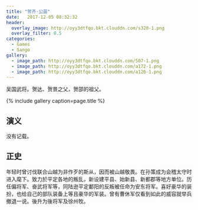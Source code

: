 ```yaml
---
title: "贺齐·公苗"
date:   2017-12-05 08:32:32
header:
  overlay_image: http://oyy3dtfqo.bkt.clouddn.com/s320-1.png
  overlay_filter: 0.5
categories:
  - Games
  - Sango
gallery:
  - image_path: http://oyy3dtfqo.bkt.clouddn.com/507-1.png
  - image_path: http://oyy3dtfqo.bkt.clouddn.com/a172-1.png
  - image_path: http://oyy3dtfqo.bkt.clouddn.com/a126-1.png
---
```


吴国武将。贺达、贺景之父，贺邵的祖父。

{% include gallery caption=page.title %}

## 演义

没有记载。

## 正史

年轻时曾讨伐联合山越为非作歹的斯从，因而被山越敬畏。在孙策成为会稽太守时进入麾下。致力於平定各地的叛乱，新设建平县、始新县、新都郡等地方单位。历任偏将军、奋武将军等，同陆逊平定鄱阳的反叛被任命为安东将军。喜好豪华的装扮，也给自己的部队装备上等且豪华的军装。曾有曹休军仅看到如此的威容就举兵撤退一说。後升为後将军及徐州牧。